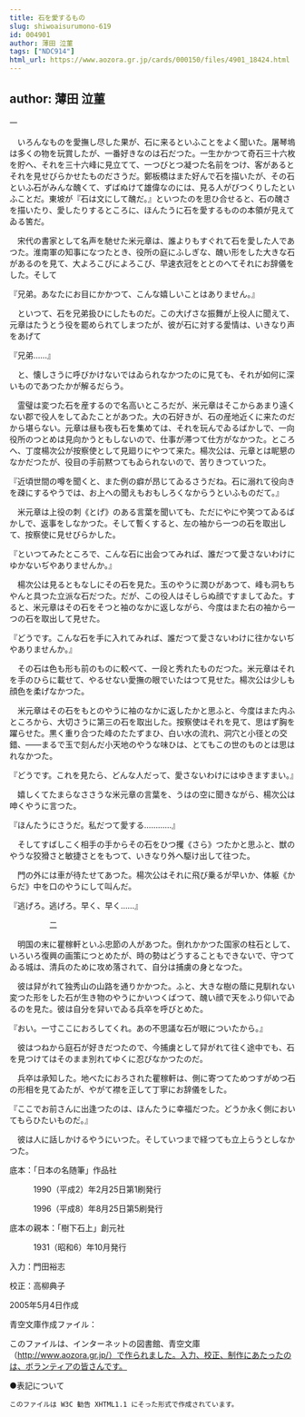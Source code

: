 ```yaml
---
title: 石を愛するもの
slug: shiwoaisurumono-619
id: 004901
author: 薄田 泣菫
tags: ["NDC914"]
html_url: https://www.aozora.gr.jp/cards/000150/files/4901_18424.html
---
```


## author: 薄田 泣菫

一



　いろんなものを愛撫し尽した果が、石に来るといふことをよく聞いた。屠琴塢は多くの物を玩賞したが、一番好きなのは石だつた。一生かかつて奇石三十六枚を貯へ、それを三十六峰に見立てて、一つびとつ凝つた名前をつけ、客があるとそれを見せびらかせたものださうだ。鄭板橋はまた好んで石を描いたが、その石といふ石がみんな醜くて、ずばぬけて雄偉なのには、見る人がびつくりしたといふことだ。東坡が『石は文にして醜だ。』といつたのを思ひ合せると、石の醜さを描いたり、愛したりするところに、ほんたうに石を愛するものの本領が見えてゐる筈だ。



　宋代の書家として名声を馳せた米元章は、誰よりもすぐれて石を愛した人であつた。淮南軍の知事になつたとき、役所の庭にふしぎな、醜い形をした大きな石があるのを見て、大よろこびによろこび、早速衣冠をととのへてそれにお辞儀をした。そして

『兄弟。あなたにお目にかかつて、こんな嬉しいことはありません。』

　といつて、石を兄弟扱ひにしたものだ。この大げさな振舞が上役人に聞えて、元章はたうとう役を罷められてしまつたが、彼が石に対する愛情は、いきなり声をあげて

『兄弟……』

　と、懐しさうに呼びかけないではゐられなかつたのに見ても、それが如何に深いものであつたかが解るだらう。



　霊璧は変つた石を産するので名高いところだが、米元章はそこからあまり遠くない郡で役人をしてゐたことがあつた。大の石好きが、石の産地近くに来たのだから堪らない。元章は昼も夜も石を集めては、それを玩んでゐるばかしで、一向役所のつとめは見向かうともしないので、仕事が滞つて仕方がなかつた。ところへ、丁度楊次公が按察使として見廻りにやつて来た。楊次公は、元章とは眤懇のなかだつたが、役目の手前黙つてもゐられないので、苦りきつていつた。

『近頃世間の噂を聞くと、また例の癖が昂じてゐるさうだね。石に溺れて役向きを疎にするやうでは、お上への聞えもおもしろくなからうといふものだて。』

　米元章は上役の刺《とげ》のある言葉を聞いても、ただにやにや笑つてゐるばかしで、返事をしなかつた。そして暫くすると、左の袖から一つの石を取出して、按察使に見せびらかした。

『といつてみたところで、こんな石に出会つてみれば、誰だつて愛さないわけにゆかないぢやありませんか。』

　楊次公は見るともなしにその石を見た。玉のやうに潤ひがあつて、峰も洞もちやんと具つた立派な石だつた。だが、この役人はそしらぬ顔ですましてゐた。すると、米元章はその石をそつと袖のなかに返しながら、今度はまた右の袖から一つの石を取出して見せた。

『どうです。こんな石を手に入れてみれば、誰だつて愛さないわけに往かないぢやありませんか。』

　その石は色も形も前のものに較べて、一段と秀れたものだつた。米元章はそれを手のひらに載せて、やるせない愛撫の眼でいたはつて見せた。楊次公は少しも顔色を柔げなかつた。

　米元章はその石をもとのやうに袖のなかに返したかと思ふと、今度はまた内ふところから、大切さうに第三の石を取出した。按察使はそれを見て、思はず胸を躍らせた。黒く重り合つた峰のたたずまひ、白い水の流れ、洞穴と小径との交錯、――まるで玉で刻んだ小天地のやうな味ひは、とてもこの世のものとは思はれなかつた。

『どうです。これを見たら、どんな人だって、愛さないわけにはゆきますまい。』

　嬉しくてたまらなささうな米元章の言葉を、うはの空に聞きながら、楊次公は呻くやうに言つた。

『ほんたうにさうだ。私だつて愛する…………』

　そしてすばしこく相手の手からその石をひつ攫《さら》つたかと思ふと、獣のやうな狡猾さと敏捷さとをもつて、いきなり外へ駆け出して往つた。

　門の外には車が待たせてあつた。楊次公はそれに飛び乗るが早いか、体躯《からだ》中を口のやうにして叫んだ。

『逃げろ。逃げろ。早く、早く……』



　　　　　二



　明国の末に瞿稼軒といふ忠節の人があつた。倒れかかつた国家の柱石として、いろいろ復興の画策につとめたが、時の勢はどうすることもできないで、守つてゐる城は、清兵のために攻め落されて、自分は捕虜の身となつた。

　彼は舁がれて独秀山の山路を通りかかつた。ふと、大きな樹の蔭に見馴れない変つた形をした石が生き物のやうにかいつくばつて、醜い顔で天をふり仰いでゐるのを見た。彼は自分を舁いでゐる兵卒を呼びとめた。

『おい。一寸ここにおろしてくれ。あの不思議な石が眼についたから。』

　彼はつねから庭石が好きだつたので、今捕虜として舁がれて往く途中でも、石を見つけてはそのまま別れてゆくに忍びなかつたのだ。

　兵卒は承知した。地べたにおろされた瞿稼軒は、側に寄つてためつすがめつ石の形相を見てゐたが、やがて襟を正して丁寧にお辞儀をした。

『ここでお前さんに出逢つたのは、ほんたうに幸福だつた。どうか永く側においてもらひたいものだ。』

　彼は人に話しかけるやうにいつた。そしていつまで経つても立上らうとしなかつた。













底本：「日本の名随筆」作品社


　　　1990（平成2）年2月25日第1刷発行

　　　1996（平成8）年8月25日第5刷発行

底本の親本：「樹下石上」創元社

　　　1931（昭和6）年10月発行

入力：門田裕志

校正：高柳典子

2005年5月4日作成

青空文庫作成ファイル：

このファイルは、インターネットの図書館、青空文庫（http://www.aozora.gr.jp/）で作られました。入力、校正、制作にあたったのは、ボランティアの皆さんです。











●表記について


	このファイルは W3C 勧告 XHTML1.1 にそった形式で作成されています。